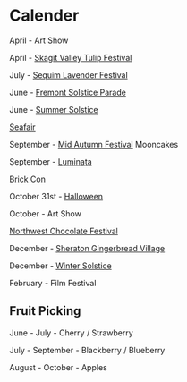 # Calender



April - Art Show

April - [Skagit Valley Tulip Festival](https://tulipfestival.org/)

July - [Sequim Lavender Festival](http://www.lavenderfestival.com/)

June - [Fremont Solstice Parade](https://en.wikipedia.org/wiki/Fremont_Solstice_Parade)

June - [Summer Solstice](https://en.wikipedia.org/wiki/Summer_solstice)

[Seafair](https://www.seafair.org/)

September - [Mid Autumn Festival](https://en.wikipedia.org/wiki/Mid-Autumn_Festival) Mooncakes

September - [Luminata](https://fremontartscouncil.org/luminata/)

[Brick Con](https://brickcon.org/)

October 31st - [Halloween](https://en.wikipedia.org/wiki/Halloween)

October - Art Show

[Northwest Chocolate Festival](https://www.nwchocolate.com/)

December - [Sheraton Gingerbread Village](https://gingerbreadvillage.org/)

December - [Winter Solstice](https://en.wikipedia.org/wiki/Winter_solstice)

February - Film Festival

## Fruit Picking

June - July - Cherry / Strawberry

July - September - Blackberry / Blueberry

August - October - Apples

